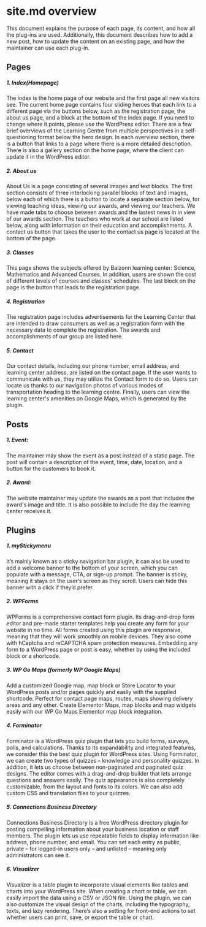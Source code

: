 # site.md overview
This document explains the purpose of each page, its content, and how all the plug-ins are used. Additionally, this document describes how to add a new post, how to update the content on an existing page, and how the maintainer can use each plug-in. 

## Pages
##### 1. Index(Homepage)
The index is the home page of our website and the first page all new visitors see. The current home page contains four sliding heroes that each link to a different page via the buttons below, such as the registration page, the about us page, and a block at the bottom of the index page. If you need to change where it points, please use the WordPress editor. There are a few brief overviews of the Learning Centre from multiple perspectives in a self-questioning format below the hero design. In each overview section, there is a button that links to a page where there is a more detailed description. There is also a gallery section on the home page, where the client can update it in the WordPress editor. 

##### 2. About us
About Us is a page consisting of several images and text blocks. The first section consists of three interlocking parallel blocks of text and images, below each of which there is a button to locate a separate section below, for viewing teaching ideas, viewing our awards, and viewing our teachers. We have made tabs to choose between awards and the lastest news in in view of our awards section. The teachers who work at our school are listed below, along with information on their education and accomplishments.  A contact us button that takes the user to the contact us page is located at the bottom of the page.

##### 3. Classes
This page shows the subjects offered by Baizonn learning center: Science, Mathematics and Advanced Courses. In addition, users are shown the cost of different levels of courses and classes' schedules. The last block on the page is the button that leads to the registration page.

##### 4. Registration
The registration page includes advertisements for the Learning Center that are intended to draw consumers as well as a registration form with the necessary data to complete the registration. The awards and accomplishments of our group are listed here.
  
##### 5. Contact
Our contact details, including our phone number, email address, and learning center address, are listed on the contact page. If the user wants to communicate with us, they may utilize the Contact form to do so. Users can locate us thanks to our navigation photos of various modes of transportation heading to the learning centre. Finally, users can view the learning center's amenities on Google Maps, which is generated by the plugin.


## Posts
##### 1. Event:
The maintainer may show the event as a post instead of a static page. The post will contain a description of the event, time, date, location, and a button for the customers to book it. 

##### 2. Award:
The website maintainer may update the awards as a post that includes the award's image and title. It is also possible to include the day the learning center receives it.


## Plugins
##### 1. myStickymenu
It’s mainly known as a sticky navigation bar plugin, it can also be used to add a welcome banner to the bottom of your screen, which you can populate with a message, CTA, or sign-up prompt. The banner is sticky, meaning it stays on the user’s screen as they scroll. Users can hide this banner with a click if they’d prefer.

##### 2. WPForms
WPForms is a comprehensive contact form plugin. Its drag-and-drop form editor and pre-made starter templates help you create any form for your website in no time. All forms created using this plugin are responsive, meaning that they will work smoothly on mobile devices. They also come with hCaptcha and reCAPTCHA spam protection measures. Embedding any form to a WordPress page or post is easy, whether by using the included block or a shortcode.

##### 3. WP Go Maps (formerly WP Google Maps)
Add a customized Google map, map block or Store Locator to your WordPress posts and/or pages quickly and easily with the supplied shortcode. Perfect for contact page maps, routes, maps showing delivery areas and any other. Create Elementor Maps, map blocks and map widgets easily with our WP Go Maps Elementor map block integration.

##### 4. Forminator
Forminator is a WordPress quiz plugin that lets you build forms, surveys, polls, and calculations. Thanks to its expandability and integrated features, we consider this the best quiz plugin for WordPress sites. Using Forminator, we can create two types of quizzes – knowledge and personality quizzes. In addition, it lets us choose between non-paginated and paginated quiz designs. The editor comes with a drag-and-drop builder that lets  arrange questions and answers easily. The quiz appearance is also completely customizable, from the layout and fonts to its colors. We can also add custom CSS and translation files to your quizzes.

##### 5. Connections Business Directory
Connections Business Directory is a free WordPress directory plugin for posting compelling information about your business location or staff members. The plugin lets us use repeatable fields to display information like address, phone number, and email. You can set each entry as public, private – for logged-in users only – and unlisted – meaning only administrators can see it.

##### 6. Visualizer
Visualizer is a table plugin to incorporate visual elements like tables and charts into your WordPress site. When creating a chart or table, we can easily import the data using a CSV or JSON file. Using the plugin, we can also customize the visual design of the charts, including the typography, texts, and lazy rendering. There’s also a setting for front-end actions to set whether users can print, save, or export the table or chart.

